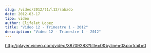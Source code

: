 ```yaml
---
slug: /video/2012/t1/l12/sabado
date: 2012-03-17
tipo: video
author: Elifelet Lopez
title: "Video 12 - Trimestre 1 - 2012"
description: "Video 12 - Trimestre 1 - 2012"
---
```


http://player.vimeo.com/video/38709283?title=0&byline=0&portrait=0
